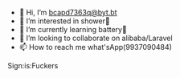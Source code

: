 - 👋 Hi, I’m bcapd7363q@byt.bt
- 👀 I’m interested in shower🚿
- 🌱 I’m currently learning battery🔋
- 💞️ I’m looking to collaborate on alibaba/Laravel
- 📫 How to reach me what'sApp(9937090484) 

<!---
bcapd7363q/bcapd7363q is a ✨ special ✨ repository because its `README.md` (this file) appears on your GitHub profile.
You can click the Preview link to take a look at your changes
--->
Sign:is:Fuckers
